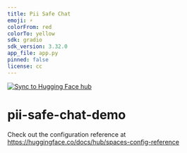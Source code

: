 ```yaml
---
title: Pii Safe Chat
emoji: ⚡
colorFrom: red
colorTo: yellow
sdk: gradio
sdk_version: 3.32.0
app_file: app.py
pinned: false
license: cc
---
```


[![Sync to Hugging Face hub](https://github.com/markeyser/hugging-face/actions/workflows/main.yml/badge.svg)](https://github.com/markeyser/hugging-face/actions/workflows/main.yml)

# pii-safe-chat-demo

Check out the configuration reference at https://huggingface.co/docs/hub/spaces-config-reference


